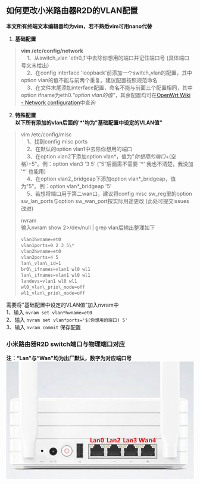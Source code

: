 ## 如何更改小米路由器R2D的VLAN配置 <!-- omit in toc -->
**本文所有终端文本编辑器均为vim，若不熟悉vim可用nano代替**

1. **基础配置**  
>**vim /etc/config/network**  
&nbsp;&nbsp;&nbsp;&nbsp;1、从switch_vlan 'eth0_1'中去除你想用的端口并记住端口号 (具体端口号文末给出)  
&nbsp;&nbsp;&nbsp;&nbsp;2、在config interface 'loopback'前添加一个switch\_vlan的配置，其中option vlan的值不能与前两个重复。建议配置按照规范命名  
&nbsp;&nbsp;&nbsp;&nbsp;3、在文件末尾添加interface配置，命名不能与前面三个配置相同，其中option ifname为eth0._"option vlan的值"_，其余配置均可在[OpenWrt Wiki - Network configuration](https://wiki.openwrt.org/doc/uci/network)中查询

2. **特殊配置**  
**以下所有添加的vlan后面的'*'均为"基础配置中设定的VLAN值"**
>vim /etc/config/misc  
&nbsp;&nbsp;&nbsp;&nbsp;1、找到config misc ports  
&nbsp;&nbsp;&nbsp;&nbsp;2、在默认的option vlan1中去除你想用的端口  
&nbsp;&nbsp;&nbsp;&nbsp;3、在option vlan2下添加option vlan\*，值为"_你想用的端口_+(空格)+5"。例：option vlan3 '3 5' (“5”后面需不需要 '\*' 我也不清楚，我没加 '\*' 也能用)  
&nbsp;&nbsp;&nbsp;&nbsp;4、在option vlan2_bridgeap下添加option vlan\*\_bridgeap，值为"5"。例：option vlan\*\_bridgeap '5'  
&nbsp;&nbsp;&nbsp;&nbsp;5、若想将端口用于第二wan口，建议将config misc sw\_reg里的option sw\_lan\_ports与option sw\_wan\_port按实际用途更改 (此处可提交issues改进)
>
>nvram  
输入nvram show 2>/dev/null | grep vlan后输出整理如下  
>```
>vlan1hwname=et0  
>vlan1ports=0 2 3 5\*  
>vlan2hwname=et0  
>vlan2ports=4 5  
>lan\_vlan\_id=1  
>br0\_ifnames=vlan1 wl0 wl1  
>lan\_ifnames=vlan1 wl0 wl1   
>landevs=vlan1 wl0 wl1  
>wl0_vlan\_prio\_mode=off  
>wl1_vlan\_prio\_mode=off  
>```
需要将"基础配置中设定的VLAN值"加入nvram中  
1、输入 `nvram set vlan*hwname=et0`  
2、输入 `nvram set vlan*ports='$(你想用的端口) 5'`  
3、输入 `nvram commit` 保存配置

### 小米路由器R2D switch端口与物理端口对应
**注：“Lan”与“Wan”均为出厂默认，数字为对应端口号**  
![MiRother2-switch](../../.gitbook/assets/MiRother2-switch.png)
